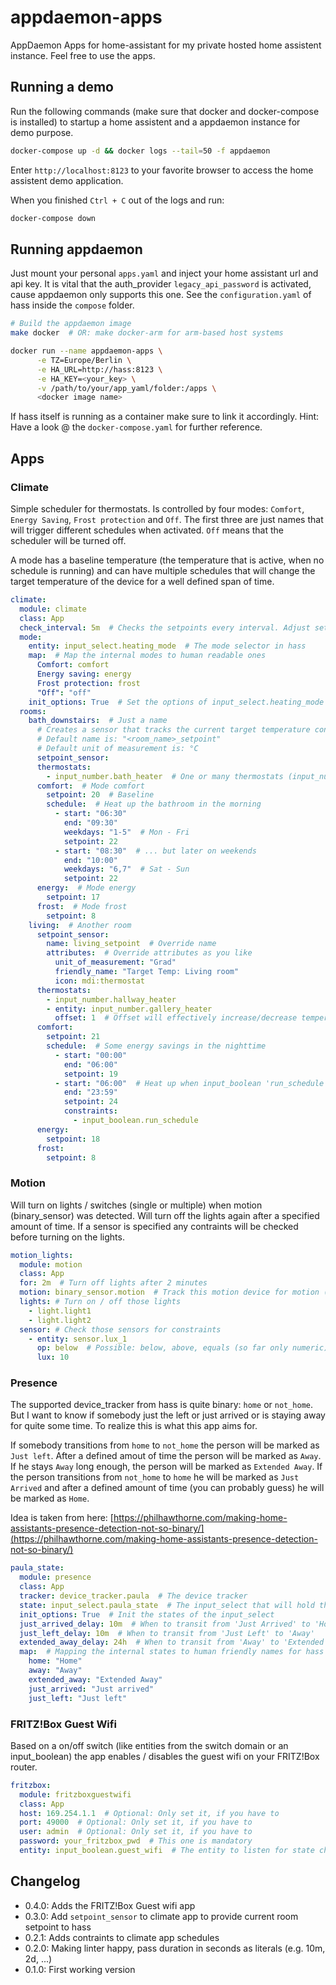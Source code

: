 # appdaemon-apps

AppDaemon Apps for home-assistant for my private hosted home assistent instance. Feel free to use the apps.

## Running a demo

Run the following commands (make sure that docker and docker-compose is installed) to startup a home assistent and a appdaemon instance for demo purpose.

```bash
docker-compose up -d && docker logs --tail=50 -f appdaemon
```

Enter `http://localhost:8123` to your favorite browser to access the home assistent demo application.

When you finished `Ctrl + C` out of the logs and run:

```bash
docker-compose down
```

## Running appdaemon

Just mount your personal `apps.yaml` and inject your home assistant url and api key. It is vital that the auth_provider `legacy_api_password` is activated, cause appdaemon only supports this one. See the `configuration.yaml` of hass inside the `compose` folder.

```bash
# Build the appdaemon image
make docker  # OR: make docker-arm for arm-based host systems

docker run --name appdaemon-apps \
      -e TZ=Europe/Berlin \
      -e HA_URL=http://hass:8123 \
      -e HA_KEY=<your_key> \
      -v /path/to/your/app_yaml/folder:/apps \
      <docker image name>
```

If hass itself is running as a container make sure to link it accordingly.
Hint: Have a look @ the `docker-compose.yaml` for further reference.

## Apps

### Climate

Simple scheduler for thermostats. Is controlled by four modes: `Comfort`, `Energy Saving`, `Frost protection` and `Off`. The first three are just names that will trigger different schedules when activated. `Off` means that the scheduler will be turned off.

A mode has a baseline temperature (the temperature that is active, when no schedule is running) and can have multiple schedules that will change the target temperature of the device for a well defined span of time.

```yaml
climate:
  module: climate
  class: App
  check_interval: 5m  # Checks the setpoints every interval. Adjust setpoints if necessary
  mode: 
    entity: input_select.heating_mode  # The mode selector in hass
    map:  # Map the internal modes to human readable ones
      Comfort: comfort
      Energy saving: energy
      Frost protection: frost
      "Off": "off"
    init_options: True  # Set the options of input_select.heating_mode
  rooms:
    bath_downstairs:  # Just a name
      # Creates a sensor that tracks the current target temperature configured for this room
      # Default name is: "<room_name>_setpoint"
      # Default unit of measurement is: °C
      setpoint_sensor:
      thermostats:
        - input_number.bath_heater  # One or many thermostats (input_number or climate)
      comfort:  # Mode comfort
        setpoint: 20  # Baseline
        schedule:  # Heat up the bathroom in the morning
          - start: "06:30"
            end: "09:30"
            weekdays: "1-5"  # Mon - Fri
            setpoint: 22
          - start: "08:30"  # ... but later on weekends
            end: "10:00"
            weekdays: "6,7"  # Sat - Sun
            setpoint: 22
      energy:  # Mode energy
        setpoint: 17
      frost:  # Mode frost
        setpoint: 8
    living:  # Another room
      setpoint_sensor:  
        name: living_setpoint  # Override name
        attributes:  # Override attributes as you like
          unit_of_measurement: "Grad"
          friendly_name: "Target Temp: Living room"
          icon: mdi:thermostat
      thermostats:
        - input_number.hallway_heater
        - entity: input_number.gallery_heater
          offset: 1  # Offset will effectively increase/decrease temperature (if target is 21 this will be set to 22)
      comfort:
        setpoint: 21
        schedule:  # Some energy savings in the nighttime
          - start: "00:00"
            end: "06:00"
            setpoint: 19
          - start: "06:00"  # Heat up when input_boolean 'run_schedule' evaluates to true ('on')
            end: "23:59"
            setpoint: 24
            constraints:
              - input_boolean.run_schedule
      energy:
        setpoint: 18
      frost:
        setpoint: 8
```

### Motion

Will turn on lights / switches (single or multiple) when motion (binary_sensor) was detected. Will turn off the lights again after a specified amount of time.
If a sensor is specified any contraints will be checked before turning on the lights.

```yaml
motion_lights:
  module: motion
  class: App
  for: 2m  # Turn off lights after 2 minutes
  motion: binary_sensor.motion  # Track this motion device for motion (list is also possible)
  lights: # Turn on / off those lights
    - light.light1
    - light.light2
  sensor: # Check those sensors for constraints
    - entity: sensor.lux_1
      op: below  # Possible: below, above, equals (so far only numeric)
      lux: 10
```

### Presence

The supported device_tracker from hass is quite binary: `home` or `not_home`. But I want to know if somebody just the left or just arrived or is staying away for quite some time. To realize this is what this app aims for.

If somebody transitions from `home` to `not_home` the person will be marked as `Just left`. After a defined amout of time the person will be marked as `Away`. If he stays `Away` long enough, the person will be marked as `Extended Away`. If the person transitions from `not_home` to `home` he will be marked as `Just Arrived` and after a defined amount of time (you can probably guess) he will be marked as `Home`.

Idea is taken from here: [https://philhawthorne.com/making-home-assistants-presence-detection-not-so-binary/](https://philhawthorne.com/making-home-assistants-presence-detection-not-so-binary/)

```yaml
paula_state:
  module: presence
  class: App
  tracker: device_tracker.paula  # The device tracker
  state: input_select.paula_state  # The input_select that will hold the extended state
  init_options: True  # Init the states of the input_select
  just_arrived_delay: 10m  # When to transit from 'Just Arrived' to 'Home
  just_left_delay: 10m  # When to transit from 'Just Left' to 'Away'
  extended_away_delay: 24h  # When to transit from 'Away' to 'Extended Away'
  map:  # Mapping the internal states to human friendly names for hass
    home: "Home"
    away: "Away"
    extended_away: "Extended Away"
    just_arrived: "Just arrived"
    just_left: "Just left"
```

### FRITZ!Box Guest Wifi

Based on a on/off switch (like entities from the switch domain or an input_boolean) the app enables / disables the guest wifi on your FRITZ!Box router.

```yaml
fritzbox:
  module: fritzboxguestwifi
  class: App
  host: 169.254.1.1  # Optional: Only set it, if you have to
  port: 49000  # Optional: Only set it, if you have to
  user: admin  # Optional: Only set it, if you have to
  password: your_fritzbox_pwd  # This one is mandatory
  entity: input_boolean.guest_wifi  # The entity to listen for state changes
```

## Changelog

* 0.4.0: Adds the FRITZ!Box Guest wifi app
* 0.3.0: Add `setpoint_sensor` to climate app to provide current room setpoint to hass
* 0.2.1: Adds contraints to climate app schedules
* 0.2.0: Making linter happy, pass duration in seconds as literals (e.g. 10m, 2d, ...)
* 0.1.0: First working version